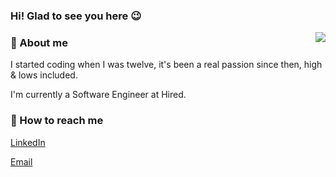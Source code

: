 <div align="left">
  
<h3>Hi! Glad to see you here 😉</h3>
<img src="https://github.com/lcrmj/lcrmj/blob/master/23wE.gif?raw=true" align="right"/>

<h3>🔎 About me</h3>
I started coding when I was twelve, it's been a real passion since then, high & lows included.

I'm currently a Software Engineer at Hired.

<h3>📱 How to reach me</h3>

[LinkedIn](https://www.linkedin.com/in/lcrmj/)
  
[Email](mailto:claudio@claudin.dev)
